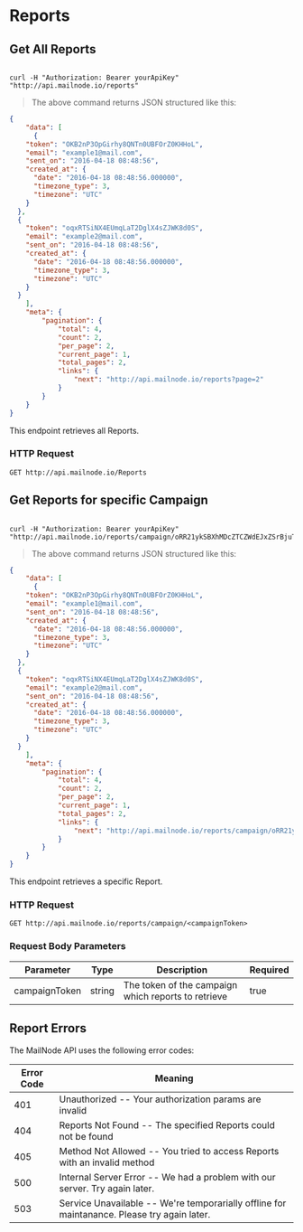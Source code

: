 # Reports


## Get All Reports


```shell

curl -H "Authorization: Bearer yourApiKey" "http://api.mailnode.io/reports"

```

> The above command returns JSON structured like this:

```json
{
    "data": [
      {
    "token": "OKB2nP3OpGirhy8QNTn0UBFOrZ0KHHoL",
    "email": "example1@mail.com",
    "sent_on": "2016-04-18 08:48:56",
    "created_at": {
      "date": "2016-04-18 08:48:56.000000",
      "timezone_type": 3,
      "timezone": "UTC"
    }
  },
  {
    "token": "oqxRTSiNX4EUmqLaT2DglX4sZJWK8d0S",
    "email": "example2@mail.com",
    "sent_on": "2016-04-18 08:48:56",
    "created_at": {
      "date": "2016-04-18 08:48:56.000000",
      "timezone_type": 3,
      "timezone": "UTC"
    }
  }
    ],
    "meta": {
        "pagination": {
            "total": 4,
            "count": 2,
            "per_page": 2,
            "current_page": 1,
            "total_pages": 2,
            "links": {
                "next": "http://api.mailnode.io/reports?page=2"
            }
        }
    }
}
```

This endpoint retrieves all Reports.

### HTTP Request

`GET http://api.mailnode.io/Reports`



## Get Reports for specific Campaign

```shell

curl -H "Authorization: Bearer yourApiKey" "http://api.mailnode.io/reports/campaign/oRR21ykSBXhMDcZTCZWdEJxZSrBjuTBt"

```

> The above command returns JSON structured like this:

```json
{
    "data": [
      {
    "token": "OKB2nP3OpGirhy8QNTn0UBFOrZ0KHHoL",
    "email": "example1@mail.com",
    "sent_on": "2016-04-18 08:48:56",
    "created_at": {
      "date": "2016-04-18 08:48:56.000000",
      "timezone_type": 3,
      "timezone": "UTC"
    }
  },
  {
    "token": "oqxRTSiNX4EUmqLaT2DglX4sZJWK8d0S",
    "email": "example2@mail.com",
    "sent_on": "2016-04-18 08:48:56",
    "created_at": {
      "date": "2016-04-18 08:48:56.000000",
      "timezone_type": 3,
      "timezone": "UTC"
    }
  }
    ],
    "meta": {
        "pagination": {
            "total": 4,
            "count": 2,
            "per_page": 2,
            "current_page": 1,
            "total_pages": 2,
            "links": {
                "next": "http://api.mailnode.io/reports/campaign/oRR21ykSBXhMDcZTCZWdEJxZSrBjuTBt?page=2"
            }
        }
    }
}
```

This endpoint retrieves a specific Report.

### HTTP Request

`GET http://api.mailnode.io/reports/campaign/<campaignToken>`

### Request Body Parameters

Parameter | Type  | Description | Required
--------- | ----- | ------------| --------
campaignToken | string | The token of the campaign which reports to retrieve | true


## Report Errors

The MailNode API uses the following error codes:


Error Code | Meaning
---------- | -------
401 | Unauthorized -- Your authorization params are invalid
404 | Reports Not Found -- The specified Reports could not be found
405 | Method Not Allowed -- You tried to access Reports with an invalid method
500 | Internal Server Error -- We had a problem with our server. Try again later.
503 | Service Unavailable -- We're temporarially offline for maintanance. Please try again later.
